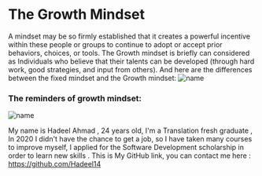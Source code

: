 # The Growth Mindset
A mindset may be so firmly established that it creates a powerful incentive within these people or groups to continue to adopt or accept prior behaviors, choices, or tools.
The Growth mindset is briefly can considered as Individuals who believe that their talents can be developed (through hard work, good strategies, and input from others).
And here are the differences between the fixed mindset and the Growth mindset: 
![name](https://irp-cdn.multiscreensite.com/069d5d93/dms3rep/multi/fixed.png)
### The reminders of growth mindset:
![name](https://cdn11.bigcommerce.com/s-swdvv2w64y/images/stencil/1280x1280/products/12963/1774344/110441__22461.1612133099.jpg?c=2)


My name is Hadeel Ahmad , 24 years old, I'm a Translation fresh graduate , In 2020 I didn't have the chance to get a job, so I have taken many courses to improve myself, I applied for the Software Development scholarship in order to learn new skills . 
This is My GitHub link, you can contact me here : 
<https://github.com/Hadeel14>


